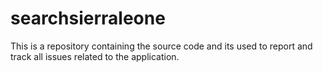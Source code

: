 # searchsierraleone
This is a repository containing the source code and its used to report and track all issues related to the application.
